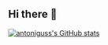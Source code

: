## Hi there 👋
[![antoniguss's GitHub stats](https://github-readme-stats.vercel.app/api?username=antoniguss)](https://github.com/anuraghazra/github-readme-stats)
<!--
**antoniguss/antoniguss** is a ✨ _special_ ✨ repository because its `README.md` (this file) appears on your GitHub profile.

Here are some ideas to get you started:

- 🔭 I’m currently working on ...
- 🌱 I’m currently learning ...
- 👯 I’m looking to collaborate on ...
- 🤔 I’m looking for help with ...
- 💬 Ask me about ...
- 📫 How to reach me: ...
- 😄 Pronouns: ...
- ⚡ Fun fact: ...
-->
